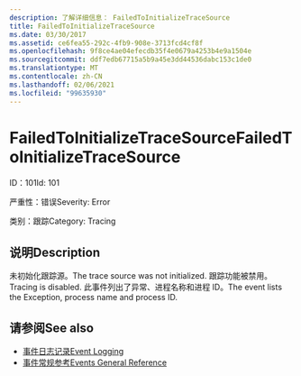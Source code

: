 ```yaml
---
description: 了解详细信息： FailedToInitializeTraceSource
title: FailedToInitializeTraceSource
ms.date: 03/30/2017
ms.assetid: ce6fea55-292c-4fb9-908e-3713fcd4cf8f
ms.openlocfilehash: 9f8ce4ae04efecdb35f4e0679a4253b4e9a1504e
ms.sourcegitcommit: ddf7edb67715a5b9a45e3dd44536dabc153c1de0
ms.translationtype: MT
ms.contentlocale: zh-CN
ms.lasthandoff: 02/06/2021
ms.locfileid: "99635930"
---
```

# <a name="failedtoinitializetracesource"></a><span data-ttu-id="8d084-103">FailedToInitializeTraceSource</span><span class="sxs-lookup"><span data-stu-id="8d084-103">FailedToInitializeTraceSource</span></span>

<span data-ttu-id="8d084-104">ID：101</span><span class="sxs-lookup"><span data-stu-id="8d084-104">Id: 101</span></span>  
  
 <span data-ttu-id="8d084-105">严重性：错误</span><span class="sxs-lookup"><span data-stu-id="8d084-105">Severity: Error</span></span>  
  
 <span data-ttu-id="8d084-106">类别：跟踪</span><span class="sxs-lookup"><span data-stu-id="8d084-106">Category: Tracing</span></span>  
  
## <a name="description"></a><span data-ttu-id="8d084-107">说明</span><span class="sxs-lookup"><span data-stu-id="8d084-107">Description</span></span>  

 <span data-ttu-id="8d084-108">未初始化跟踪源。</span><span class="sxs-lookup"><span data-stu-id="8d084-108">The trace source was not initialized.</span></span> <span data-ttu-id="8d084-109">跟踪功能被禁用。</span><span class="sxs-lookup"><span data-stu-id="8d084-109">Tracing is disabled.</span></span> <span data-ttu-id="8d084-110">此事件列出了异常、进程名称和进程 ID。</span><span class="sxs-lookup"><span data-stu-id="8d084-110">The event lists the Exception, process name and process ID.</span></span>  
  
## <a name="see-also"></a><span data-ttu-id="8d084-111">请参阅</span><span class="sxs-lookup"><span data-stu-id="8d084-111">See also</span></span>

- [<span data-ttu-id="8d084-112">事件日志记录</span><span class="sxs-lookup"><span data-stu-id="8d084-112">Event Logging</span></span>](index.md)
- [<span data-ttu-id="8d084-113">事件常规参考</span><span class="sxs-lookup"><span data-stu-id="8d084-113">Events General Reference</span></span>](events-general-reference.md)
